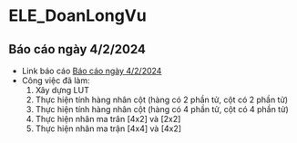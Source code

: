 # ELE_DoanLongVu

## Báo cáo ngày 4/2/2024
- Link báo cáo [Báo cáo ngày 4/2/2024](https://github.com/ptitopen-git/D21_DoanLongVu/blob/main/FPGA/240402/README.md)
- Công việc đã làm:
	1. Xây dựng LUT 
	2. Thực hiện tính hàng nhân cột (hàng có 2 phần tử, cột có 2 phần tử) 
	3. Thực hiện tính hàng nhân cột (hàng có 4 phần tử, cột có 4 phần tử)
	4. Thực hiện nhân ma trân [4x2] và [2x2]
	5. Thực hiện nhân ma trận [4x4] và [4x2]
		


